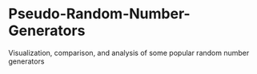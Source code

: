 # Pseudo-Random-Number-Generators
Visualization, comparison, and analysis of some popular random number generators
